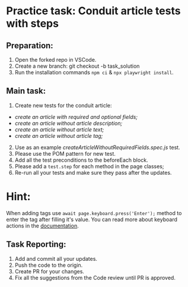 # Practice task: Conduit article tests with steps

## Preparation:
1. Open the forked repo in VSCode.
2. Create a new branch: git checkout -b task_solution
3. Run the installation commands `npm ci` & `npx playwright install`.

## Main task:
1. Create new tests for the conduit article: 
* *create an article with required and optional fields;*
* *create an article without article description;* 
* *create an article without article text;* 
* *create an article without article tag;* 
2. Use as an example *createArticleWithoutRequiredFields.spec.js* test.
3. Please use the POM pattern for new test. 
4. Add all the test preconditions to the beforeEach block. 
5. Please add a `test.step` for each method in the page classes;
6. Re-run all your tests and make sure they pass after the updates. 

# Hint:
When adding tags use  `await page.keyboard.press('Enter');` method to enter the tag after filling it's value. You can read more about keyboard actions in the [documentation](https://playwright.dev/docs/api/class-keyboard). 

## Task Reporting: 
1. Add and commit all your updates. 
2. Push the code to the origin.
3. Create PR for your changes. 
4. Fix all the suggestions from the Code review until PR is approved.  

